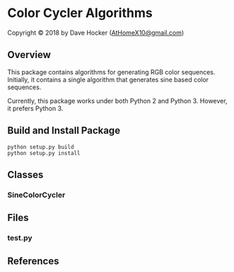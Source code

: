 # Color Cycler Algorithms
Copyright © 2018 by Dave Hocker (AtHomeX10@gmail.com)

## Overview
This package contains algorithms for generating RGB color sequences.
Initially, it contains a single algorithm that generates sine based
color sequences.

Currently, this package works under both Python 2 and Python 3.
However, it prefers Python 3.

## Build and Install Package

```
python setup.py build
python setup.py install
```

## Classes
### SineColorCycler

## Files
### test.py

## References


